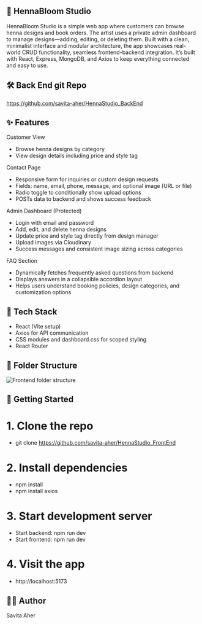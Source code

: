 ## 🌿 HennaBloom Studio 
HennaBloom Studio is a simple web app where customers can browse henna designs and book orders. 
The artist uses a private admin dashboard to manage designs—adding, editing, or deleting them. 
Built with a clean, minimalist interface and modular architecture, the app showcases real-world CRUD 
functionality, seamless frontend-backend integration. It’s built with React, Express, MongoDB, and Axios to keep everything connected and easy to use.

## 🛠️  Back End git Repo
 https://github.com/savita-aher/HennaStudio_BackEnd

## ✨ Features
 Customer View
- Browse henna designs by category
- View design details including price and style tag

Contact Page
- Responsive form for inquiries or custom design requests
- Fields: name, email, phone, message, and optional image (URL or file)
- Radio toggle to conditionally show upload options
- POSTs data to backend and shows success feedback

Admin Dashboard (Protected)
- Login with email and password
- Add, edit, and delete henna designs
- Update price and style tag directly from design manager
- Upload images via Cloudinary
- Success messages and consistent image sizing across categories

FAQ Section
- Dynamically fetches frequently asked questions from backend
- Displays answers in a collapsible accordion layout
- Helps users understand booking policies, design categories, and customization    options


## 🧱 Tech Stack
- React (Vite setup)
- Axios for API communication
- CSS modules and dashboard.css for scoped styling
- React Router 


## 📁 Folder Structure
![Frontend folder structure ](./assets/FrontendFolder.png)

## 🚀 Getting Started
# 1. Clone the repo
- git clone https://github.com/savita-aher/HennaStudio_FrontEnd

# 2. Install dependencies
- npm install
- npm install axios

# 3. Start development server
- Start backend: npm run dev
- Start frontend: npm run dev

# 4. Visit the app
- http://localhost:5173

## 👩‍💻 Author
Savita Aher












